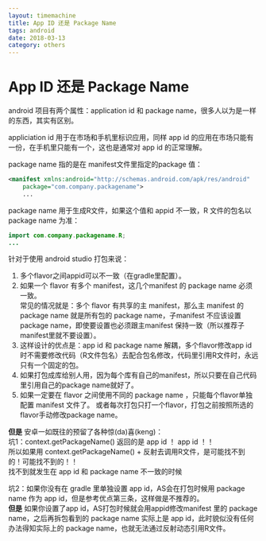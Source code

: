 ```yaml
---
layout: timemachine
title: App ID 还是 Package Name
tags: android
date: 2018-03-13
category: others
---
```

# App ID 还是 Package Name

android 项目有两个属性：application id 和 package name，很多人以为是一样的东西，其实有区别。

appliciation id 用于在市场和手机里标识应用，同样 app id 的应用在市场只能有一份，在手机里只能有一个，这也是通常对 app id 的正常理解。

package name 指的是在 manifest文件里指定的package 值：

```xml  
<manifest xmlns:android="http://schemas.android.com/apk/res/android"
    package="com.company.packagename">  
    ...
```

package name 用于生成R文件，如果这个值和 appid 不一致，R 文件的包名以 package name 为准：

```java  
import com.company.packagename.R;  
...  
```


针对于使用 android studio 打包来说：  
 1. 多个flavor之间appid可以不一致（在gradle里配置）。
 2. 如果一个 flavor 有多个 manifest，这几个manifest 的 package name 必须一致。   
 常见的情况就是：多个 flavor 有共享的主 manifest，那么主 manifest 的package name 就是所有包的 package name，子manifest 不应该设置package name，即使要设置也必须跟主manifest 保持一致（所以推荐子manifest里就不要设置）。  
 3. 这样设计的优点是：app id 和 package name 解耦，多个flavor修改app id时不需要修改代码（R文件包名）去配合包名修改，代码里引用R文件时，永远只有一个固定的包。  
 4. 如果打包成库给别人用，因为每个库有自己的manifest，所以只要在自己代码里引用自己的package name就好了。  
 5. 如果一定要在 flavor 之间使用不同的 package name ，只能每个flavor单独配置 manifest 文件了。
或者每次打包只打一个flavor，打包之前按照所选的flavor手动修改package name。


**但是** 安卓一如既往的预留了各种惊(da)喜(keng)：  
坑1：context.getPackageName() 返回的是 app id ！ app id ！！   
所以如果用 context.getPackageName() + 反射去调用R文件，是可能找不到的！可能找不到的！！  
找不到就发生在 app id 和 package name 不一致的时候

坑2：如果你没有在 gradle 里单独设置 app id，AS会在打包时候用 package name 作为 app id，但是参考优点第三条，这样做是不推荐的。  
**但是** 如果你设置了app id，AS打包时候就会用appid修改manifest 里的 package name，之后再拆包看到的 package name 实际上是 app id，此时貌似没有任何办法得知实际上的 package name，也就无法通过反射动态引用R文件。
